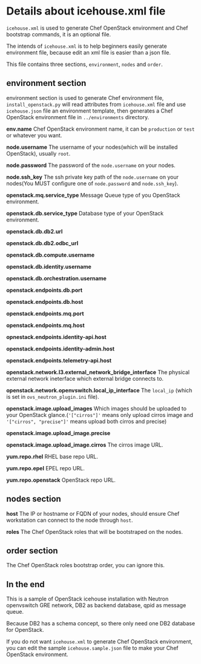 # Details about icehouse.xml file

`icehouse.xml` is used to generate Chef OpenStack environment and Chef bootstrap commands, it is an optional file.

The intends of `icehouse.xml` is to help beginners easily generate environment file, because edit an xml file is easier than a json file.

This file contains three sections, `environment`, `nodes` and `order`.

## environment section

environment section is used to generate Chef environment file, `install_openstack.py` will read attributes from `icehouse.xml` file and use `icehouse.json` file an environment template, then generates a Chef OpenStack environment file in `../environments` directory.

**env.name** Chef OpenStack environment name, it can be `production` or `test` or whatever you want.

**node.username** The username of your nodes(which will be installed OpenStack), usually `root`.

**node.password** The password of the `node.username` on your nodes.

**node.ssh_key** The ssh private key path of the `node.username` on your nodes(You MUST configure one of `node.password` and `node.ssh_key`).

**openstack.mq.service_type** Message Queue type of you OpenStack environment.

**openstack.db.service_type** Database type of your OpenStack environment.

**openstack.db.db2.url**

**openstack.db.db2.odbc_url**

**openstack.db.compute.username**

**openstack.db.identity.username**

**openstack.db.orchestration.username**

**openstack.endpoints.db.port**

**openstack.endpoints.db.host**

**openstack.endpoints.mq.port**

**openstack.endpoints.mq.host**

**opnestack.endpoints.identity-api.host**

**openstack.endpoints.identity-admin.host**

**openstack.endpoints.telemetry-api.host**

**openstack.network.l3.external_network_bridge_interface** The physical external network ineterface which external bridge connects to.

**openstack.network.openvswitch.local_ip_interface** The `local_ip` (which is set in `ovs_neutron_plugin.ini` file).

**openstack.image.upload_images** Which images should be uploaded to your OpenStack glance.(`'["cirros"]'` means only upload cirros image and `'["cirros", "precise"]'` means upload both cirros and precise)

**openstack.image.upload_image.precise**

**openstack.image.upload_image.cirros** The cirros image URL.

**yum.repo.rhel** RHEL base repo URL.

**yum.repo.epel** EPEL repo URL.

**yum.repo.openstack** OpenStack repo URL.

## nodes section

**host** The IP or hostname or FQDN of your nodes, should ensure Chef workstation can connect to the node through `host`.

**roles** The Chef OpenStack roles that will be bootstraped on the nodes.

## order section

The Chef OpenStack roles bootstrap order, you can ignore this.

## In the end

This is a sample of OpenStack icehouse installation with Neutron openvswitch GRE network, DB2 as backend database, qpid as message queue.

Because DB2 has a schema concept, so there only need one DB2 database for OpenStack.

If you do not want `icehouse.xml` to generate Chef OpenStack environment, you can edit the sample `icehouse.sample.json` file to make your Chef OpenStack environment.
